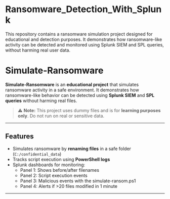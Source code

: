 # Ransomware_Detection_With_Splunk
This repository contains a ransomware simulation project designed for educational and detection purposes. It demonstrates how ransomware-like activity can be detected and monitored using Splunk SIEM and SPL queries, without harming real user data.


# Simulate-Ransomware

**Simulate-Ransomware** is an **educational project** that simulates ransomware activity in a safe environment. It demonstrates how ransomware-like behavior can be detected using **Splunk SIEM** and **SPL queries** without harming real files.  

> ⚠️ **Note:** This project uses dummy files and is for **learning purposes only**. Do not run on real or sensitive data.

---

## Features

- Simulates ransomware by **renaming files** in a safe folder (`C:/confidential_data`)  
- Tracks script execution using **PowerShell logs**  
- Splunk dashboards for monitoring:  
  - Panel 1: Shows before/after filenames  
  - Panel 2: Script execution events
  - Panel 3: Malicious events with the simulate-ransom.ps1
  - Panel 4: Alerts if >20 files modified in 1 minute  

---


